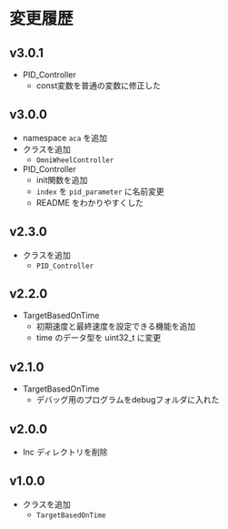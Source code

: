 # 変更履歴

## v3.0.1
- PID_Controller
  - const変数を普通の変数に修正した

## v3.0.0
- namespace `aca` を追加
- クラスを追加
  - `OmniWheelController`
- PID_Controller
  - init関数を追加
  - `index` を `pid_parameter` に名前変更
  - README をわかりやすくした

## v2.3.0
- クラスを追加 
  - `PID_Controller`

## v2.2.0
- TargetBasedOnTime
  - 初期速度と最終速度を設定できる機能を追加
  - time のデータ型を uint32_t に変更

## v2.1.0
- TargetBasedOnTime
  - デバッグ用のプログラムをdebugフォルダに入れた

## v2.0.0
- Inc ディレクトリを削除

## v1.0.0
- クラスを追加
    - `TargetBasedOnTime`

